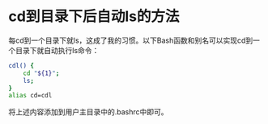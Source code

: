 # cd到目录下后自动ls的方法

每cd到一个目录下就ls，这成了我的习惯。以下Bash函数和别名可以实现cd到一个目录下就自动执行ls命令：

```bash
cdl() {
    cd "${1}";
    ls;
}
alias cd=cdl
```

将上述内容添加到用户主目录中的.bashrc中即可。

